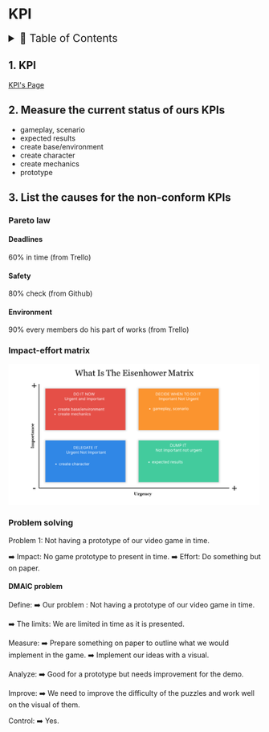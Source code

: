 # KPI

<details>
<summary style="font-size:150%">
  📖 Table of Contents
</summary>

- [KPI](#kpi)
  - [1. KPI](#1-kpi)
  - [2. Measure the current status of ours KPIs](#2-measure-the-current-status-of-ours-kpis)
  - [3. List the causes for the non-conform KPIs](#3-list-the-causes-for-the-non-conform-kpis)
    - [Pareto law](#pareto-law)
      - [Deadlines](#deadlines)
      - [Safety](#safety)
      - [Environment](#environment)
    - [Impact-effort matrix](#impact-effort-matrix)
    - [Problem solving](#problem-solving)
      - [DMAIC problem](#dmaic-problem)

</details>

## 1. KPI

[KPI's Page](https://docs.google.com/spreadsheets/d/1K4qbmP8XVguct3qXDTvcvD1xSnDAUeRBqmCZR9-sWbQ/edit?usp=sharing)

## 2. Measure the current status of ours KPIs

- gameplay, scenario
- expected results
- create base/environment
- create character
- create mechanics
- prototype

## 3. List the causes for the non-conform KPIs

### Pareto law

<!-- project management: 80% completion of a debug requires 20% of the effort -->

#### Deadlines

60% in time (from Trello)

#### Safety

80% check (from Github)

#### Environment

90% every members do his part of works (from Trello)

### Impact-effort matrix

<img src="../Images/imgKPI.png" width="500">

### Problem solving

Problem 1: Not having a prototype of our video game in time.

➡️ Impact: No game prototype to present in time.
➡️ Effort: Do something but on paper.

#### DMAIC problem

Define:
➡️ Our problem :
Not having a prototype of our video game in time.

➡️ The limits:
We are limited in time as it is presented.

Measure:
➡️ Prepare something on paper to outline what we would implement in the game.
➡️ Implement our ideas with a visual.

Analyze:
➡️ Good for a prototype but needs improvement for the demo.

Improve:
➡️ We need to improve the difficulty of the puzzles and work well on the visual of them.

Control:
➡️ Yes.